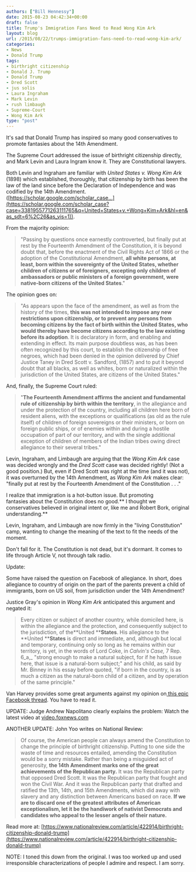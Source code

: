 ```yaml
---
authors: ["Bill Hennessy"]
date: 2015-08-23 04:42:34+00:00
draft: false
title: Trump's Immigration Fans Need to Read Wong Kim Ark
layout: blog
url: /2015/08/22/trumps-immigration-fans-need-to-read-wong-kim-ark/
categories:
- News
- Donald Trump
tags:
- birthright citizenship
- Donald J. Trump
- Donald Trump
- Dred Scott
- jus solis
- Laura Ingraham
- Mark Levin
- rush limbaugh
- Supreme-Court
- Wong Kim Ark
type: "post"
---
```


It's sad that Donald Trump has inspired so many good conservatives to promote fantasies about the 14th Amendment.

The Supreme Court addressed the issue of birthright citizenship directly, and Mark Levin and Laura Ingram know it. They are Constitutional lawyers.

Both Levin and Ingraham are familiar with _United States v. Wong Kim Ark_ (1898) which established, thoroughly, that citizenship by birth has been the law of the land since before the Declaration of Independence and was codified by the 14th Amendment. ([https://scholar.google.com/scholar_case…](https://scholar.google.com/scholar_case?case=3381955771263111765&q=United+States+v.+Wong+Kim+Ark&hl=en&as_sdt=6%2C26&as_vis=1)).





From the majority opinion:


> "Passing by questions once earnestly controverted, but finally put at rest by the Fourteenth Amendment of the Constitution, it is beyond doubt that, before the enactment of the Civil Rights Act of 1866 or the adoption of the Constitutional Amendment, **all white persons, at least, born within the sovereignty of the United States, whether children of citizens or of foreigners, excepting only children of ambassadors or public ministers of a foreign government, were native-born citizens of the United States**."


The opinion goes on:


> "As appears upon the face of the amendment, as well as from the history of the times, **this was not intended to impose any new restrictions upon citizenship, or to prevent any persons from becoming citizens by the fact of birth within the United States, who would thereby have become citizens according to the law existing before its adoption**. It is declaratory in form, and enabling and extending in effect. Its main purpose doubtless was, as has been often recognized by this court, to establish the citizenship of free negroes, which had been denied in the opinion delivered by Chief Justice Taney in Dred Scott v. Sandford, (1857) and to put it beyond doubt that all blacks, as well as whites, born or naturalized within the jurisdiction of the United States, are citizens of the United States."


And, finally, the Supreme Court ruled:


> "**The Fourteenth Amendment affirms the ancient and fundamental rule of citizenship by birth within the territory**, in the allegiance and under the protection of the country, including all children here born of resident aliens, with the exceptions or qualifications (as old as the rule itself) of children of foreign sovereigns or their ministers, or born on foreign public ships, or of enemies within and during a hostile occupation of part of our territory, and with the single additional exception of children of members of the Indian tribes owing direct allegiance to their several tribes."


Levin, Ingraham, and Limbaugh are arguing that the _Wong Kim Ark_ case was decided wrongly and the _Dred Scott_ case was decided rightly! (Not a good position.) But, even if Dred Scott was right at the time (and it was not), it was overturned by the 14th Amendment, as _Wong Kim Ark_ makes clear: "finally put at rest by the Fourteenth Amendment of the Constitution . . ."

I realize that immigration is a hot-button issue. But promoting fantasies about the Constitution does no good.** I thought we conservatives believed in original intent or, like me and Robert Bork, original understanding.**

Levin, Ingraham, and Limbaugh are now firmly in the "living Constitution" camp, wanting to change the meaning of the text to fit the needs of the moment.

Don't fall for it. The Constitution is not dead, but it's dormant. It comes to life through Article V, not through talk radio.





Update:

Some have raised the question on Facebook of allegiance. In short, does allegiance to country of origin on the part of the parents prevent a child of immigrants, born on US soil, from jurisdiction under the 14th Amendment?

Justice Gray's opinion in _Wong Kim Ark_ anticipated this argument and negated it:



> Every citizen or subject of another country, while domiciled here, is within the allegiance and the protection, and consequently subject to the jurisdiction, of the**United ****States**. His allegiance to the **United ****States** is direct and immediate, and, although but local and temporary, continuing only so long as he remains within our territory, is yet, in the words of Lord Coke, in _Calvin's Case,_ 7 Rep. 6_a,_ "strong enough to make a natural subject, for if he hath issue here, that issue is a natural-born subject;" and his child, as said by Mr. Binney in his essay before quoted, "if born in the country, is as much a citizen as the natural-born child of a citizen, and by operation of the same principle."



Van Harvey provides some great arguments against my opinion on[ this epic Facebook thread](https://www.facebook.com/bill.hennessy2/posts/10153120634565886). You have to read it.



UPDATE: Judge Andrew Napolitano clearly explains the problem:
Watch the latest video at [video.foxnews.com](https://video.foxnews.com)

ANOTHER UPDATE: John Yoo writes on National Review:



> Of course, the American people can always amend the Constitution to change the principle of birthright citizenship. Putting to one side the waste of time and resources entailed, amending the Constitution would be a sorry mistake. Rather than being a misguided act of generosity, **the 14th Amendment marks one of the great achievements of the Republican party.** It was the Republican party that opposed Dred Scott. It was the Republican party that fought and won the Civil War. And it was the Republican party that drafted and ratified the 13th, 14th, and 15th Amendments, which did away with slavery and any distinction between Americans based on race. **If we are to discard one of the greatest attributes of American exceptionalism, let it be the handiwork of nativist Democrats and candidates who appeal to the lesser angels of their nature.**

Read more at: [https://www.nationalreview.com/article/422914/birthright-citizenship-donald-trump](https://www.nationalreview.com/article/422914/birthright-citizenship-donald-trump)



NOTE: I toned this down from the original. I was too worked up and used irresponsible characterizations of people I admire and respect. I am sorry.

